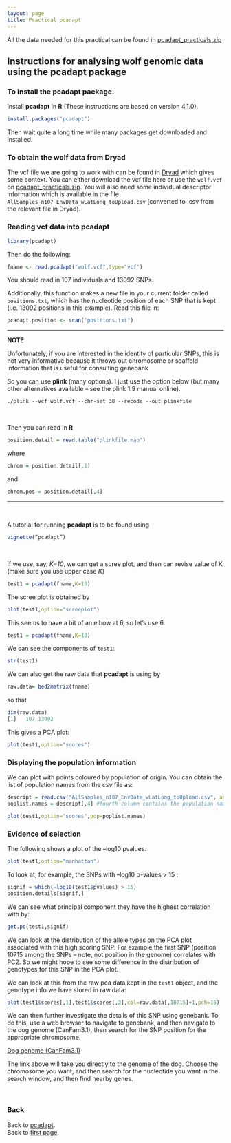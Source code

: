```yaml
---
layout: page
title: Practical pcadapt
---
```


All the data needed for this practical can be found in [pcadapt_practicals.zip](../data/pcadapt_practicals.zip)


## Instructions for analysing wolf genomic data using the pcadapt package


### To install the pcadapt package.

Install **pcadapt** in **R** (These instructions are based on version 4.1.0).

```R
install.packages("pcadapt")
```
Then wait quite a long time while many packages get downloaded and installed.


### To obtain the wolf data from Dryad

The vcf file we are going to work with can be found in [Dryad](https://datadryad.org/resource/doi:10.5061/dryad.c9b25)
which gives some context. You can either download the vcf file here or use the ``wolf.vcf`` on [pcadapt_practicals.zip](../data/pcadapt_practicals.zip). You will also need some individual descriptor information which is available in the file ``AllSamples_n107_EnvData_wLatLong_toUpload.csv`` (converted to .csv from the relevant file in Dryad).


### Reading vcf data into pcadapt

```R
library(pcadapt)
```
Then do the following:

```R
fname <- read.pcadapt("wolf.vcf",type="vcf")
```
You should read in 107 individuals and 13092 SNPs.

Additionally, this function makes a new file in your current folder called ``positions.txt``, which has the nucleotide position of each SNP that is kept (i.e. 13092 positions in this example).
Read this file in:

```R
pcadapt.position <- scan("positions.txt")
```
>
----------------------------------------------------------
**NOTE**

Unfortunately, if you are interested in the identity of particular SNPs, this is not very informative because it throws out chromosome or scaffold information that is useful for consulting genebank


So you can use **plink** (many options). I just use the option below (but many other alternatives available – see the plink 1.9 manual online).

```
./plink --vcf wolf.vcf --chr-set 38 --recode --out plinkfile
```


<br/>

Then you can read in **R**

```R
position.detail = read.table("plinkfile.map")
```

where
```R
chrom = position.detail[,1]
```
and
```R
chrom.pos = position.detail[,4]
```
-----------------------------------------------------------

<br/>

A tutorial for running **pcadapt** is to be found using
```R
vignette(“pcadapt”)
```
<br/>

If we use, say, *K=10*, we can get a scree plot, and then can revise value of K (make sure you use upper case *K*)
```R
test1 = pcadapt(fname,K=10)
```
The scree plot is obtained by
```R
plot(test1,option="screeplot")
```
This seems to have a bit of an elbow at 6, so let’s use 6.

```R
test1 = pcadapt(fname,K=10)
```
We can see the components of ``test1``:
```R
str(test1)
```
We can also get the raw data that **pcadapt** is using by
```R
raw.data= bed2matrix(fname)
```
so that
```R
dim(raw.data)
[1]   107 13092
```
This gives a PCA plot:
```R
plot(test1,option="scores")
```

### Displaying the population information

We can plot with points coloured by population of origin.
You can obtain the list of population names from the *csv* file as:
```R
descript = read.csv("AllSamples_n107_EnvData_wLatLong_toUpload.csv", as.is = T)
poplist.names = descript[,4] #fourth column contains the population names

plot(test1,option="scores",pop=poplist.names)
```

### Evidence of selection

The following shows a plot of the –log10 pvalues.
```R
plot(test1,option="manhattan")
```

To look at, for example, the  SNPs with –log10 p-values > 15 :
```R
signif = which(-log10(test1$pvalues) > 15)
position.details[signif,]
```
We can see what principal component they have the highest correlation with by:
```R
get.pc(test1,signif)
```

We can look at the distribution of the allele types on the PCA plot associated with this high scoring SNP.
For example the first SNP (position 10715 among the SNPs – note, not position in the genome) correlates with PC2. So we might hope to see some difference in the distribution of genotypes for this SNP in the PCA plot.

We can look at this from the raw pca data kept in the ``test1`` object, and the genotype info we have stored in raw.data:
```R
plot(test1$scores[,1],test1$scores[,2],col=raw.data[,10715]+1,pch=16)
```
We can then further investigate the details of this SNP using genebank. To do this, use a web browser to navigate to genebank, and then navigate to the dog genome (CanFam3.1), then search for the SNP position for the appropriate chromosome.

[Dog genome (CanFam3.1)](https://www.ncbi.nlm.nih.gov/genome/gdv/browser/?context=genome&acc=GCF_000002285.3)

The link above will take you directly to the genome of the dog. Choose the chromosome you want, and then search for the nucleotide you want in the search window, and then find nearby genes.



<br/>

### Back

Back to [pcadapt](./PCadapt.md).   
Back to [first page](../index.md).

